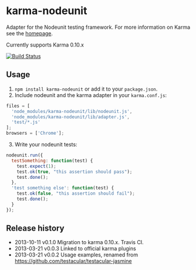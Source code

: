 # karma-nodeunit
Adapter for the Nodeunit testing framework.  For more information on Karma see the [homepage](http://karma-runner.github.com).

Currently supports Karma 0.10.x

[![Build Status](https://travis-ci.org/karma-runner/karma-nodeunit.png)](https://travis-ci.org/karma-runner/karma-nodeunit)

## Usage
1. `npm install karma-nodeunit` or add it to your `package.json`.
2. Include nodeunit and the karma adapter in your `karma.conf.js`:

```js
files = [
  'node_modules/karma-nodeunit/lib/nodeunit.js',
  'node_modules/karma-nodeunit/lib/adapter.js',
  'test/*.js'
];
browsers = ['Chrome'];
```

3. Write your nodeunit tests:

```js
nodeunit.run({
  testSomething: function(test) {
    test.expect(1);
    test.ok(true, "this assertion should pass");
    test.done();
  },
  'test something else': function(test) {
    test.ok(false, "this assertion should fail");
    test.done();
  }
});
```

## Release history

* 2013-10-11    v0.1.0    Migration to karma 0.10.x. Travis CI.
* 2013-03-21    v0.0.3    Linked to official karma plugins
* 2013-03-21    v0.0.2    Usage examples, renamed from https://github.com/testacular/testacular-jasmine
